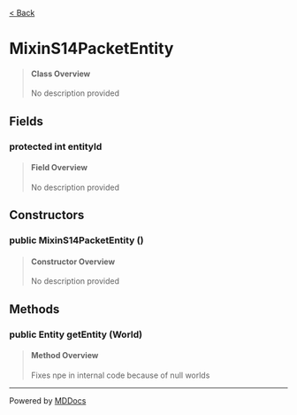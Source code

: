 [< Back](README.md)
# MixinS14PacketEntity #
>#### Class Overview ####
>No description provided
## Fields ##
### protected int entityId ###
>#### Field Overview ####
>No description provided
>
## Constructors ##
### public MixinS14PacketEntity () ###
>#### Constructor Overview ####
>No description provided
>
## Methods ##
### public Entity getEntity (World) ###
>#### Method Overview ####
>Fixes npe in internal code because of null worlds
>

---
Powered by [MDDocs](https://github.com/VRCube/MDDocs)